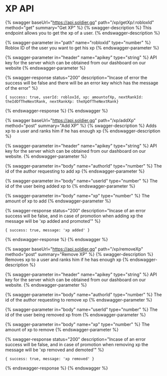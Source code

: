 # XP API

{% swagger baseUrl="https://api.soldier.gq" path="/xp/getXp/:robloxId" method="get" summary="Get XP" %}
{% swagger-description %}
This endpoint allows you to get the xp of a user.
{% endswagger-description %}

{% swagger-parameter in="path" name="robloxId" type="number" %}
Roblox ID of the user you want to get his xp
{% endswagger-parameter %}

{% swagger-parameter in="header" name="apikey" type="string" %}
API key for the server which can be obtained from our dashboard on our website
{% endswagger-parameter %}

{% swagger-response status="200" description="Incase of error the success will be false and there will be an error key which has the message of the error" %}
```
{ success: true, userId: robloxId, xp: amountofXp, nextRankId: theIdOfTheNextRank, nextRankXp: theXpOfTheNextRank}
```
{% endswagger-response %}
{% endswagger %}

{% swagger baseUrl="https://api.soldier.gq" path="/xp/addXp" method="post" summary="Add XP" %}
{% swagger-description %}
Adds xp to a user and ranks him if he has enough xp
{% endswagger-description %}

{% swagger-parameter in="header" name="apikey" type="string" %}
API key for the server which can be obtained from our dashboard on our website.
{% endswagger-parameter %}

{% swagger-parameter in="body" name="authorId" type="number" %}
The id of the author requesting to add xp
{% endswagger-parameter %}

{% swagger-parameter in="body" name="userId" type="number" %}
The id of the user being added xp to
{% endswagger-parameter %}

{% swagger-parameter in="body" name="xp" type="number" %}
The amount of xp to add
{% endswagger-parameter %}

{% swagger-response status="200" description="Incase of an error success will be false, and in case of promotion when adding xp the message will be 'xp added and promoted'" %}
```
{ success: true, message: 'xp added' }
```
{% endswagger-response %}
{% endswagger %}

{% swagger baseUrl="https://api.soldier.gq" path="/xp/removeXp" method="post" summary="Remove XP" %}
{% swagger-description %}
Removes xp to a user and ranks him if he has enough xp
{% endswagger-description %}

{% swagger-parameter in="header" name="apikey" type="string" %}
API key for the server which can be obtained from our dashboard on our website.
{% endswagger-parameter %}

{% swagger-parameter in="body" name="authorId" type="number" %}
The id of the author requesting to remove xp
{% endswagger-parameter %}

{% swagger-parameter in="body" name="userId" type="number" %}
The id of the user being removed xp from
{% endswagger-parameter %}

{% swagger-parameter in="body" name="xp" type="number" %}
The amount of xp to remove
{% endswagger-parameter %}

{% swagger-response status="200" description="Incase of an error success will be false, and in case of promotion when removing xp the message will be 'xp removed and demoted'" %}
```
{ success: true, message: 'xp removed' } 
```
{% endswagger-response %}
{% endswagger %}
